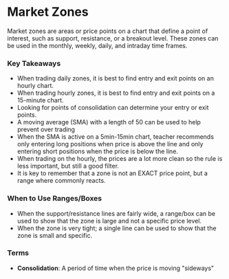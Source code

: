 # Market Zones

Market zones are areas or price points on a chart that define a point of interest, 
such as support, resistance, or a breakout level. These zones can be used in the 
monthly, weekly, daily, and intraday time frames. 


### Key Takeaways
- When trading daily zones, it is best to find entry and exit points on an hourly 
  chart.
- When trading hourly zones, it is best to find entry and exit points on a 
  15-minute chart.
- Looking for points of consolidation can determine your entry or exit points.
- A moving average (SMA) with a length of 50 can be used to help prevent over trading
- When the SMA is active on a 5min-15min chart, teacher recommends only entering long 
  positions when price is above the line and only entering short positions when the 
  price is below the line.
- When trading on the hourly, the prices are a lot more clean so the rule is less 
  important, but still a good filter.
- It is key to remember that a zone is not an EXACT price point, but a range where
  commonly reacts.


### When to Use Ranges/Boxes
- When the support/resistance lines are fairly wide, a range/box can be used to show 
  that the zone is large and not a specific price level.
- When the zone is very tight; a single line can be used to show that the zone is 
  small and specific.

### Terms
- **Consolidation**: A period of time when the price is moving "sideways"
